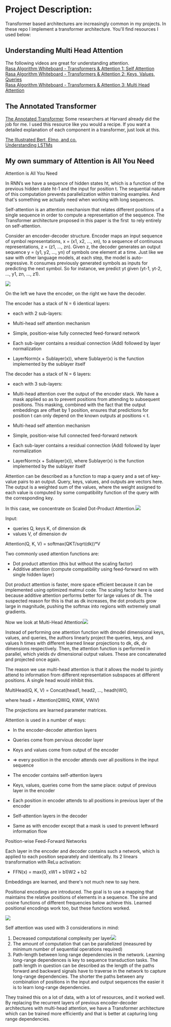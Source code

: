 # Project Description:

Transformer based architectures are increasingly common in my projects. 
In these repo I implement a transformer architecture. You'll find resources I used below:

## Understanding Multi Head Attention
The following videos are great for understanding attention.  
[Rasa Algorithm Whiteboard - Transformers & Attention 1: Self Attention](https://www.youtube.com/watch?v=yGTUuEx3GkA)  
[Rasa Algorithm Whiteboard - Transformers & Attention 2: Keys, Values, Queries](https://www.youtube.com/watch?v=tIvKXrEDMhk)  
[Rasa Algorithm Whiteboard - Transformers & Attention 3: Multi Head Attention](https://www.youtube.com/watch?v=23XUv0T9L5c)  

## The Annotated Transformer
[The Annotated Transformer](https://nlp.seas.harvard.edu/2018/04/03/attention.html) 
Some researchers at Harvard already did the job for me. I used this resource like you would a recipe. 
If you want a detailed explanation of each component in a transformer, just look at this.

[The Illustrated Bert, Elmo, and co.](https://jalammar.github.io/illustrated-bert/)  
[Understanding LSTMs](https://colah.github.io/posts/2015-08-Understanding-LSTMs/)  

## My own summary of Attention is All You Need
Attention is All You Need

In RNN’s we have a sequence of hidden states ht, which is a function of the previous hidden state ht-1 and the input for position t. The sequential nature of this computation prevents parallelization within training examples. And that's something we actually need when working with long sequences.

Self-attention is an attention mechanism that relates different positions of a single sequence in order to compute a representation of the sequence. The Transformer architecture proposed in this paper is the first  to rely entirely on self-attention.

Consider an encoder-decoder structure. Encoder maps an input sequence of symbol representations, x \= (x1, x2, …, xn), to a sequence of continuous representations, z = (z1, …, zn). Given z, the decoder generates an output sequence y = (y1, y2, …, yn) of symbols one element at a time. Just like we saw with other language models, at each step, the model is auto-regressive. It consumes previously generated symbols as inputs for predicting the next symbol. So for instance, we predict yt given (yt-1, yt-2, …, y1, zn, …, z1).

![](images/transformer_architecture.png)

On the left we have the encoder, on the right we have the decoder.

The encoder has a stack of N \= 6 identical layers:

*   each with 2 sub-layers:

*   Multi-head self attention mechanism
*   Simple, position-wise fully connected feed-forward network

*   Each sub-layer contains a residual connection (Add) followed by layer normalization

*   LayerNorm(x + Sublayer(x)), where Sublayer(x) is the function implemented by the sublayer itself

The decoder has a stack of N = 6 layers:

*   each with 3 sub-layers:

*   Multi-head attention over the output of the encoder stack. We have a mask applied so as to prevent positions from attending to subsequent positions. This masking, combined with the fact that the output embeddings are offset by 1 position, ensures that predictions for position t can only depend on the known outputs at positions < t.
*   Multi-head self attention mechanism
*   Simple, position-wise full connected feed-forward network

*   Each sub-layer contains a residual connection (Add) followed by layer normalization

*   LayerNorm(x + Sublayer(x)), where Sublayer(x) is the function implemented by the sublayer itself

Attention can be described as a function to map a query and a set of key-value pairs to an output. Query, keys, values, and outputs are vectors here. The output is a weighted sum of the values, where the weight assigned to each value is computed by some compatibility function of the query with the corresponding key.

In this case, we concentrate on Scaled Dot-Product Attention.![](images/scaled_dot_product_attention.png)

Input:

*   queries Q, keys K, of dimension dk
*   values V, of dimension dv

Attention(Q, K, V) = softmax(QKT/sqrt(dk))\*V

Two commonly used attention functions are:

*   Dot product attention (this but without the scaling factor)
*   Additive attention (compute compatibility using feed-forward nn with single hidden layer)

Dot product attention is faster, more space efficient because it can be implemented using optimized matmul code. The scaling factor here is used because additive attention performs better for large values of dk. The suspected reason for this is that as dk increases, the dot products grow large in magnitude, pushing the softmax into regions with extremely small gradients.

Now we look at Multi-Head Attention![](images/multi_head_attention.png)

Instead of performing one attention function with dmodel dimensional keys, values, and queries, the authors linearly project the queries, keys, and values h times with different learned linear projections to dk, dk, dv dimensions respectively. Then, the attention function is performed in parallel, which yields dv dimensional output values. These are concatenated and projected once again.

The reason we use multi-head attention is that it allows the model to jointly attend to information from different representation subspaces at different positions. A single head would inhibit this.

MultiHead(Q, K, V) = Concat(head1, head2, …, headh)WO,

where headi = Attention(QWiQ, KWiK, VWiV)

The projections are learned parameter matrices.

Attention is used in a number of ways:

*   In the encoder-decoder attention layers

*   Queries come from pervious decoder layer
*   Keys and values come from output of the encoder
*   \=> every position in the encoder attends over all positions in the input sequence

*   The encoder contains self-attention layers

*   Keys, values, queries come from the same place: output of previous layer in the encoder
*   Each position in encoder attends to all positions in previous layer of the encoder

*   Self-attention layers in the decoder

*   Same as with encoder except that a mask is used to prevent leftward information flow

Position-wise Feed-Forward Networks

Each layer in the encoder and decoder contains such a network, which is applied to each position separately and identically. Its 2 linears transformation with ReLu activation:

*   FFN(x) = max(0, xW1 + b1)W2 + b2

Embeddings are learned, and there's not much new to say here.

Positional encodings are introduced. The goal is to use a mapping that maintains the relative positions of elements in a sequence. The sine and cosine functions of different frequencies below achieve this. Learned positional encodings work too, but these functions worked.

![](images/positional_embeddings.png)

Self attention was used with 3 considerations in mind:

1.  Decreased computational complexity per layer![](images/table_1.png)
2.  The amount of computation that can be parallelized (measured by minimum number of sequential operations required)
3.  Path-length between long range dependencies in the network. Learning long-range dependences is key to sequence transduction tasks. The path length in question can be described as the length of the paths forward and backward signals have to traverse in the network to capture long-range dependencies. The shorter the paths between any combination of positions in the input and output sequences the easier it is to learn long-range dependencies.

They trained this on a lot of data, with a lot of resources, and it worked well. By replacing the recurrent layers of previous encoder-decoder architectures with multi-head attention, we have a Transformer architecture which can be trained more efficiently and that is better at capturing long range dependencies.
